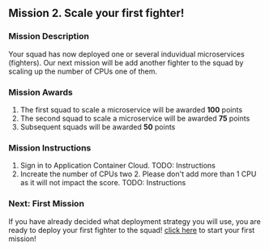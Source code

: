 ## Mission 2. Scale your first fighter! ##

### Mission Description ###

Your squad has now deployed one or several induvidual microservices (fighters). Our next mission will be add another fighter to the squad by scaling up the number of CPUs one of them. 

### Mission Awards ###

1. The first squad to scale a microservice will be awarded **100** points
2. The second squad to scale a microservice will be awarded **75** points
3. Subsequent squads will be awarded **50** points

### Mission Instructions ###

1. Sign in to Application Container Cloud. TODO: Instructions
2. Increate the number of CPUs two 2. Please don't add more than 1 CPU as it will not impact the score. TODO: Instructions

### Next: First Mission ###

If you have already decided what deployment strategy you will use, you are ready to deploy your first fighter to the squad! [click here](missions/deploy.md) to start your first mission!

